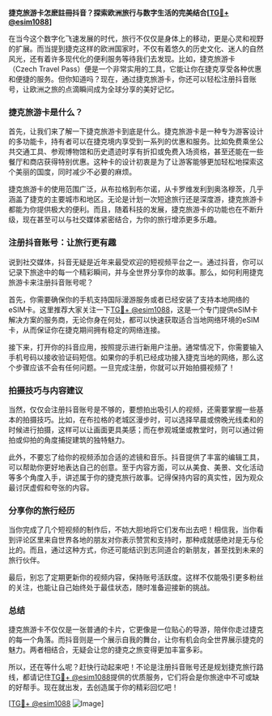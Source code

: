 **捷克旅游卡怎麽註冊抖音？探索欧洲旅行与数字生活的完美结合[[TG💪+ @esim1088](https://t.me/s/esim1088)]**

在当今这个数字化飞速发展的时代，旅行不仅仅是身体上的移动，更是心灵和视野的扩展。而当提到捷克这样的欧洲国家时，不仅有着悠久的历史文化、迷人的自然风光，还有着许多现代化的便利服务等待我们去发现。比如，捷克旅游卡（Czech Travel Pass）便是一个非常实用的工具，它能让你在捷克享受各种优惠和便捷的服务。但你知道吗？现在，通过捷克旅游卡，你还可以轻松注册抖音账号，让欧洲之旅的点滴瞬间成为全球分享的美好记忆。

### 捷克旅游卡是什么？

首先，让我们来了解一下捷克旅游卡到底是什么。捷克旅游卡是一种专为游客设计的多功能卡，持有者可以在捷克境内享受到一系列的优惠和服务。比如免费乘坐公共交通工具、参观博物馆和历史遗迹时享有折扣或免费入场资格，甚至还能在一些餐厅和商店获得特别优惠。这种卡的设计初衷是为了让游客能够更加轻松地探索这个美丽的国度，同时减少不必要的麻烦。

捷克旅游卡的使用范围广泛，从布拉格到布尔诺，从卡罗维发利到奥洛穆茨，几乎涵盖了捷克的主要城市和地区。无论是计划一次短途旅行还是深度游，捷克旅游卡都能为你提供极大的便利。而且，随着科技的发展，捷克旅游卡的功能也在不断升级，现在甚至可以与社交媒体紧密结合，为你的旅行增添更多乐趣。

### 注册抖音账号：让旅行更有趣

说到社交媒体，抖音无疑是近年来最受欢迎的短视频平台之一。通过抖音，你可以记录下旅途中的每一个精彩瞬间，并与全世界分享你的故事。那么，如何利用捷克旅游卡来注册抖音账号呢？

首先，你需要确保你的手机支持国际漫游服务或者已经安装了支持本地网络的eSIM卡。这里推荐大家关注一下[TG💪+ @esim1088](https://t.me/s/esim1088)，这是一个专门提供eSIM卡解决方案的服务商，无论你身在何处，都可以快速获取适合当地网络环境的eSIM卡，从而保证你在捷克期间拥有稳定的网络连接。

接下来，打开你的抖音应用，按照提示进行新用户注册。通常情况下，你需要输入手机号码以接收验证码短信。如果你的手机已经成功接入捷克当地的网络，那么这个步骤应该不会有任何问题。一旦完成注册，你就可以开始拍摄视频了！

### 拍摄技巧与内容建议

当然，仅仅会注册抖音账号是不够的，要想拍出吸引人的视频，还需要掌握一些基本的拍摄技巧。比如，在布拉格的老城区漫步时，可以选择早晨或傍晚光线柔和的时候进行拍摄，这样可以让画面更具美感；而在参观城堡或教堂时，则可以通过俯拍或仰拍的角度捕捉建筑的独特魅力。

此外，不要忘了给你的视频添加合适的滤镜和音乐。抖音提供了丰富的编辑工具，可以帮助你更好地表达自己的创意。至于内容方面，可以从美食、美景、文化活动等多个角度入手，讲述属于你的捷克旅行故事。记得保持内容的真实性，因为观众最讨厌虚假和夸张的内容。

### 分享你的旅行经历

当你完成了几个短视频的制作后，不妨大胆地将它们发布出去吧！相信我，当你看到评论区里来自世界各地的朋友对你表示赞赏和支持时，那种成就感绝对是无与伦比的。而且，通过这种方式，你还可能结识到志同道合的新朋友，甚至找到未来的旅行伙伴。

最后，别忘了定期更新你的视频内容，保持账号活跃度。这样不仅能吸引更多粉丝的关注，也能让自己始终处于最佳状态，随时准备迎接新的挑战。

### 总结

捷克旅游卡不仅仅是一张普通的卡片，它更像是一位贴心的导游，陪伴你走过捷克的每一个角落。而抖音则是一个展示自我的舞台，让你有机会向全世界展示捷克的魅力。两者相结合，无疑会让您的捷克之旅变得更加丰富多彩。

所以，还在等什么呢？赶快行动起来吧！不论是注册抖音账号还是规划捷克旅行路线，都请记住[TG💪+ @esim1088](https://t.me/s/esim1088)提供的优质服务，它们将会是你旅途中不可或缺的好帮手。现在就出发，去创造属于你的精彩回忆吧！

[[TG💪+ @esim1088](https://t.me/s/esim1088) ![Image](https://i.postimg.cc/4NQfJmqS/Snipaste-2025-05-13-00-14-12.png)]